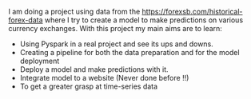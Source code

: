 I am doing a project using data from the https://forexsb.com/historical-forex-data where I try to create a model to make predictions on various currency exchanges. With this project my main aims are to learn:
- Using Pyspark in a real project and see its ups and downs.
- Creating a pipeline for both the data preparation and for the model deployment
- Deploy a model and make predictions with it.
- Integrate model to a website (Never done before !!)
- To get a greater grasp at time-series data
